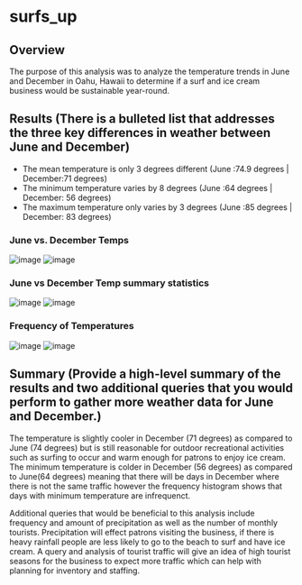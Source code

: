 # surfs_up

## Overview
The purpose of this analysis was to analyze the temperature trends in June and December in Oahu, Hawaii to determine if a surf and ice cream business would be sustainable year-round. 

## Results (There is a bulleted list that addresses the three key differences in weather between June and December)

- The mean temperature is only 3 degrees different (June :74.9 degrees | December:71 degrees)
- The minimum temperature varies by 8 degrees (June :64 degrees | December: 56 degrees)
- The maximum temperature only varies by 3 degrees (June :85 degrees | December: 83 degrees)

### June vs. December Temps
![image](https://user-images.githubusercontent.com/105942622/181788556-9ed097fd-c359-4e08-88af-00d1f4dff90a.png) ![image](https://user-images.githubusercontent.com/105942622/181788492-5b211913-e614-4870-9f4d-6730ac554598.png)


### June vs December Temp summary statistics
![image](https://user-images.githubusercontent.com/105942622/181788363-6927b376-f2dc-4ee6-b286-ac6f03cd26d2.png) ![image](https://user-images.githubusercontent.com/105942622/181786332-f8fe65fa-6884-47e0-b9ed-3f875a942079.png)

### Frequency of Temperatures
![image](https://user-images.githubusercontent.com/105942622/181789689-6b4bc142-f871-4852-81ac-4893453a8d37.png)
![image](https://user-images.githubusercontent.com/105942622/181789624-72620d7c-bd90-470e-809a-a67c7a07c843.png)


## Summary (Provide a high-level summary of the results and two additional queries that you would perform to gather more weather data for June and December.)
The temperature is slightly cooler in December (71 degrees) as compared to June (74 degrees) but is still reasonable for outdoor recreational activities such as surfing to occur and warm enough for patrons to enjoy ice cream. The minimum temperature is colder in December (56 degrees) as compared to June(64 degrees) meaning that there will be days in December where there is not the same traffic however the frequency histogram shows that days with minimum temperature are infrequenct.

Additional queries that would be beneficial to this analysis include frequency and amount of precipitation as well as the number of monthly tourists. Precipitation will effect patrons visiting the business, if there is heavy rainfall people are less likely to go to the beach to surf and have ice cream. A query and analysis of tourist traffic will give an idea of high tourist seasons for the business to expect more traffic which can help with planning for inventory and staffing. 
